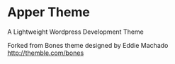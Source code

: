 # Apper Theme
A Lightweight Wordpress Development Theme

Forked from Bones theme designed by Eddie Machado
http://themble.com/bones
